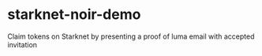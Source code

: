 # starknet-noir-demo
Claim tokens on Starknet by presenting a proof of luma email with accepted invitation
